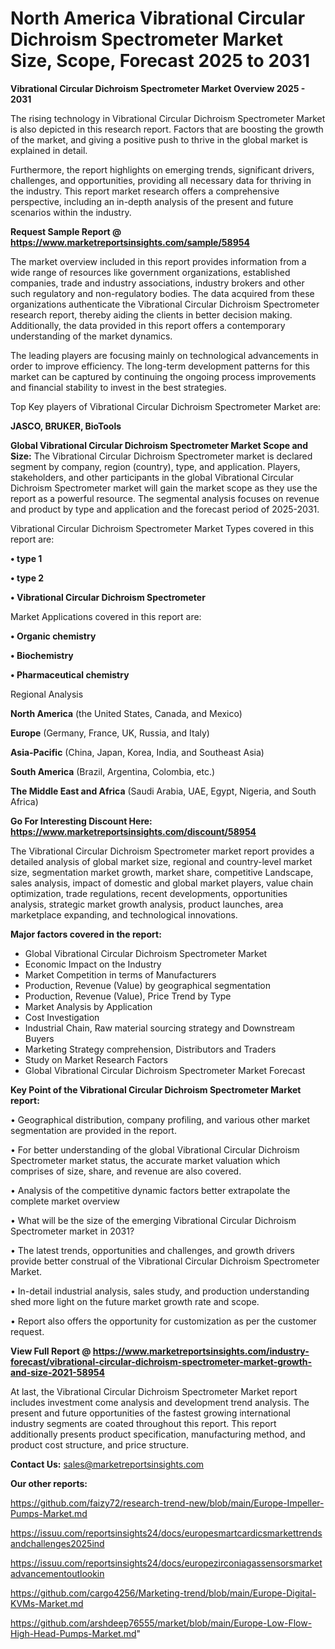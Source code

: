 # North America Vibrational Circular Dichroism Spectrometer Market Size, Scope, Forecast 2025 to 2031

<Strong> Vibrational Circular Dichroism Spectrometer Market Overview 2025 - 2031</strong>

The rising technology in Vibrational Circular Dichroism Spectrometer Market is also depicted in this research report. Factors that are boosting the growth of the market, and giving a positive push to thrive in the global market is explained in detail.

Furthermore, the report highlights on emerging trends, significant drivers, challenges, and opportunities, providing all necessary data for thriving in the industry. This report market research offers a comprehensive perspective, including an in-depth analysis of the present and future scenarios within the industry.

<strong>Request Sample Report @ <a href=https://www.marketreportsinsights.com/sample/58954>https://www.marketreportsinsights.com/sample/58954</a></strong>

The market overview included in this report provides information from a wide range of resources like government organizations, established companies, trade and industry associations, industry brokers and other such regulatory and non-regulatory bodies. The data acquired from these organizations authenticate the Vibrational Circular Dichroism Spectrometer research report, thereby aiding the clients in better decision making. Additionally, the data provided in this report offers a contemporary understanding of the market dynamics.

The leading players are focusing mainly on technological advancements in order to improve efficiency. The long-term development patterns for this market can be captured by continuing the ongoing process improvements and financial stability to invest in the best strategies.

Top Key players of Vibrational Circular Dichroism Spectrometer Market are:

<strong>JASCO, BRUKER, BioTools</strong>

<strong><b>Global Vibrational Circular Dichroism Spectrometer Market Scope and Size:</b></strong>
The Vibrational Circular Dichroism Spectrometer market is declared segment by company, region (country), type, and application. Players, stakeholders, and other participants in the global Vibrational Circular Dichroism Spectrometer market will gain the market scope as they use the report as a powerful resource. The segmental analysis focuses on revenue and product by type and application and the forecast period of 2025-2031.

Vibrational Circular Dichroism Spectrometer Market Types covered in this report are:

<strong>• type 1

• type 2

• Vibrational Circular Dichroism Spectrometer</strong>

Market Applications covered in this report are:

<strong>• Organic chemistry

• Biochemistry

• Pharmaceutical chemistry</strong> 

Regional Analysis

<strong>North America</strong> (the United States, Canada, and Mexico)

<strong>Europe</strong> (Germany, France, UK, Russia, and Italy)

<strong>Asia-Pacific</strong> (China, Japan, Korea, India, and Southeast Asia)

<strong>South America</strong> (Brazil, Argentina, Colombia, etc.)

<strong>The Middle East and Africa</strong> (Saudi Arabia, UAE, Egypt, Nigeria, and South Africa)

<strong>Go For Interesting Discount Here: <a href=https://www.marketreportsinsights.com/discount/58954>https://www.marketreportsinsights.com/discount/58954</a></strong>

The Vibrational Circular Dichroism Spectrometer market report provides a detailed analysis of global market size, regional and country-level market size, segmentation market growth, market share, competitive Landscape, sales analysis, impact of domestic and global market players, value chain optimization, trade regulations, recent developments, opportunities analysis, strategic market growth analysis, product launches, area marketplace expanding, and technological innovations.

<strong><b>Major factors covered in the report:</b></strong>
<ul>
  <li>Global Vibrational Circular Dichroism Spectrometer Market </li>
  <li>Economic Impact on the Industry</li>
  <li>Market Competition in terms of Manufacturers</li>
  <li>Production, Revenue (Value) by geographical segmentation</li>
  <li>Production, Revenue (Value), Price Trend by Type</li>
  <li>Market Analysis by Application</li>
  <li>Cost Investigation</li>
  <li>Industrial Chain, Raw material sourcing strategy and Downstream Buyers</li>
  <li>Marketing Strategy comprehension, Distributors and Traders</li>
  <li>Study on Market Research Factors</li>
  <li>Global Vibrational Circular Dichroism Spectrometer Market Forecast</li>
</ul>

<strong><b>Key Point of the Vibrational Circular Dichroism Spectrometer Market report:</b></strong>

• Geographical distribution, company profiling, and various other market segmentation are provided in the report.

• For better understanding of the global Vibrational Circular Dichroism Spectrometer market status, the accurate market valuation which comprises of size, share, and revenue are also covered.

• Analysis of the competitive dynamic factors better extrapolate the complete market overview

• What will be the size of the emerging Vibrational Circular Dichroism Spectrometer market in 2031?

• The latest trends, opportunities and challenges, and growth drivers provide better construal of the Vibrational Circular Dichroism Spectrometer Market.

• In-detail industrial analysis, sales study, and production understanding shed more light on the future market growth rate and scope.

• Report also offers the opportunity for customization as per the customer request.

<strong><b>View Full Report @ <a href=https://www.marketreportsinsights.com/industry-forecast/vibrational-circular-dichroism-spectrometer-market-growth-and-size-2021-58954>https://www.marketreportsinsights.com/industry-forecast/vibrational-circular-dichroism-spectrometer-market-growth-and-size-2021-58954</a></b></strong>


At last, the Vibrational Circular Dichroism Spectrometer Market report includes investment come analysis and development trend analysis. The present and future opportunities of the fastest growing international industry segments are coated throughout this report. This report additionally presents product specification, manufacturing method, and product cost structure, and price structure.

<strong>Contact Us:</strong>
sales@marketreportsinsights.com

<strong>Our other reports:</strong>

<a href=https://github.com/faizy72/research-trend-new/blob/main/Europe-Impeller-Pumps-Market.md>https://github.com/faizy72/research-trend-new/blob/main/Europe-Impeller-Pumps-Market.md</a>

<a href=https://issuu.com/reportsinsights24/docs/europesmartcardicsmarkettrendsandchallenges2025ind>https://issuu.com/reportsinsights24/docs/europesmartcardicsmarkettrendsandchallenges2025ind</a>

<a href=https://issuu.com/reportsinsights24/docs/europezirconiagassensorsmarketadvancementoutlookin>https://issuu.com/reportsinsights24/docs/europezirconiagassensorsmarketadvancementoutlookin</a>

<a href=https://github.com/cargo4256/Marketing-trend/blob/main/Europe-Digital-KVMs-Market.md>https://github.com/cargo4256/Marketing-trend/blob/main/Europe-Digital-KVMs-Market.md</a>

<a href=https://github.com/arshdeep76555/market/blob/main/Europe-Low-Flow-High-Head-Pumps-Market.md>https://github.com/arshdeep76555/market/blob/main/Europe-Low-Flow-High-Head-Pumps-Market.md</a>"

